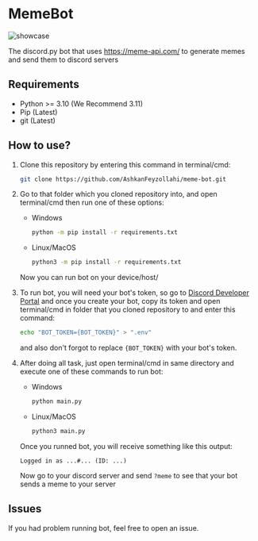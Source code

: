 # MemeBot

![showcase](./assets/showcase)

The discord.py bot that uses https://meme-api.com/ to generate
memes and send them to discord servers

## Requirements

* Python >= 3.10 (We Recommend 3.11)
* Pip (Latest)
* git (Latest)

## How to use?

1. Clone this repository by entering this command in terminal/cmd:

    ```bash
    git clone https://github.com/AshkanFeyzollahi/meme-bot.git
    ```

2. Go to that folder which you cloned repository into, and open terminal/cmd
    then run one of these options:

    * Windows

        ```bash
        python -m pip install -r requirements.txt
        ```

    * Linux/MacOS

        ```bash
        python3 -m pip install -r requirements.txt
        ```

    Now you can run bot on your device/host/

3. To run bot, you will need your bot's token, so go to [Discord Developer Portal](https://discord.com/developers/applications)
    and once you create your bot, copy its token and open terminal/cmd in folder
    that you cloned repository to and enter this command:

    ```bash
    echo "BOT_TOKEN={BOT_TOKEN}" > ".env"
    ```

    and also don't forgot to replace `{BOT_TOKEN}` with your bot's token.

4. After doing all task, just open terminal/cmd in same directory and execute
    one of these commands to run bot:

    * Windows

        ```bash
        python main.py
        ```

    * Linux/MacOS

        ```bash
        python3 main.py
        ```

    Once you runned bot, you will receive something like this output:

    ```plain
    Logged in as ...#... (ID: ...)
    ```

    Now go to your discord server and send `?meme` to see that your bot
    sends a meme to your server

## Issues

If you had problem running bot, feel free to open an issue.
